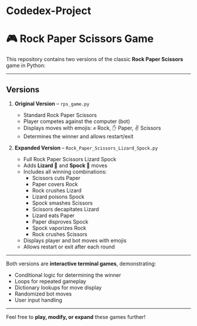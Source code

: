 ﻿# Codedex-Project

 # 🎮 Rock Paper Scissors Game

This repository contains two versions of the classic **Rock Paper Scissors** game in Python:

---

## Versions

1. **Original Version** – `rps_game.py`  
   - Standard Rock Paper Scissors  
   - Player competes against the computer (bot)  
   - Displays moves with emojis: ✊ Rock, ✋ Paper, ✌️ Scissors  
   - Determines the winner and allows restart/exit  

2. **Expanded Version** – `Rock_Paper_Scissors_Lizard_Spock.py`  
   - Full Rock Paper Scissors Lizard Spock  
   - Adds **Lizard 🦎** and **Spock 🖖** moves  
   - Includes all winning combinations:
     - Scissors cuts Paper
     - Paper covers Rock
     - Rock crushes Lizard
     - Lizard poisons Spock
     - Spock smashes Scissors
     - Scissors decapitates Lizard
     - Lizard eats Paper
     - Paper disproves Spock
     - Spock vaporizes Rock
     - Rock crushes Scissors  
   - Displays player and bot moves with emojis  
   - Allows restart or exit after each round  

---

Both versions are **interactive terminal games**, demonstrating:

- Conditional logic for determining the winner  
- Loops for repeated gameplay  
- Dictionary lookups for move display  
- Randomized bot moves  
- User input handling  

---

Feel free to **play, modify, or expand** these games further!


